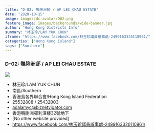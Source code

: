 ```yaml
---
title: "D-02: 鴨脷洲邨 / AP LEI CHAU ESTATE"
date: "2020-10-15"
image: images/dc-avatar/D02.png
feature_image: images/backgrounds/wide-banner.jpg
author: "Hong Kong Districts Info"
summary: "林玉珍/LAM YUK CHUN"
iframe: "https://www.facebook.com/林玉珍議員辦事處-2499163320110961/"
categories: ["Hong Kong Island"]
tags: ["Southern"]
---
```


### D-02: 鴨脷洲邨 / AP LEI CHAU ESTATE  
![](/images/dc-avatar/D02.png)  

 - 林玉珍/LAM YUK CHUN  
 - 南區/Southern  
 - 香港島各界聯合會/Hong Kong Island Federation  
 - 25532808 / 25432003  
 - adalamyc@biznetvigator.com  
 - 香港鴨脷洲邨利澤樓32號地下  
 - [No other website provided]  
 - https://www.facebook.com/林玉珍議員辦事處-2499163320110961/
